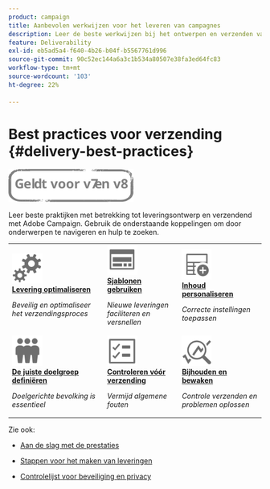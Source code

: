 ```yaml
---
product: campaign
title: Aanbevolen werkwijzen voor het leveren van campagnes
description: Leer de beste werkwijzen bij het ontwerpen en verzenden van een levering
feature: Deliverability
exl-id: eb5ad5a4-f640-4b26-b04f-b5567761d996
source-git-commit: 90c52ec144a6a3c1b534a80507e38fa3ed64fc83
workflow-type: tm+mt
source-wordcount: '103'
ht-degree: 22%

---
```


# Best practices voor verzending {#delivery-best-practices}

![](../../assets/common.svg)

Leer beste praktijken met betrekking tot leveringsontwerp en verzendend met Adobe Campaign. Gebruik de onderstaande koppelingen om door onderwerpen te navigeren en hulp te zoeken.

<table>
<tr>
  <td>
    <a href="optimize-delivery.md">
      <img alt="Optimaliseren" src="assets/do-not-localize/optimize.svg" width="60px"/>
    </a>
    <div>
      <a href="optimize-delivery.md">
    <strong>Levering optimaliseren</strong>
    </a>
    </div>
    <p>
    <em>Beveilig en optimaliseer het verzendingsproces</em>
    <p>
  </td>
   <td>
    <a href="use-templates.md">
      <img alt="Sjablonen" src="assets/do-not-localize/design.svg" width="60px"/>
    </a>
    <div>
      <a href="use-templates.md">
    <strong>Sjablonen gebruiken</strong>
    </a>
    </div>
    <p>
    <em>Nieuwe leveringen faciliteren en versnellen</em>
    <p>
  </td>
  <td>
    <a href="design-and-personalize.md">
      <img alt="Ontwerp" src="assets/do-not-localize/custom.svg" width="60px"/>
    </a>
    <div>
      <a href="design-and-personalize.md">
    <strong>Inhoud personaliseren</strong>
    </a>
    </div>
    <p>
    <em>Correcte instellingen toepassen</em>
    <p>
  </td>
</tr>
<tr>
  <td>
    <a href="define-the-right-audience.md">
      <img alt="Target" src="assets/do-not-localize/profiles.svg" width="60px"/>
    </a>
    <div>
      <a href="define-the-right-audience.md">
    <strong>De juiste doelgroep definiëren</strong>
    </a>
    </div>
    <p>
    <em>Doelgerichte bevolking is essentieel</em>
    <p>
  </td>
   <td>
    <a href="check-before-sending.md">
      <img alt="Controleren" src="assets/do-not-localize/start.svg" width="60px"/>
    </a>
    <div>
      <a href="check-before-sending.md">
    <strong>Controleren vóór verzending</strong>
    </a>
    </div>
    <p>
    <em>Vermijd algemene fouten</em>
    <p>
  </td>
  <td>
    <a href="track-and-monitor.md">
      <img alt="Optimaliseren" src="assets/do-not-localize/troubleshoot.svg" width="60px"/>
    </a>
    <div>
      <a href="track-and-monitor.md">
    <strong>Bijhouden en bewaken</strong>
    </a>
    </div>
    <p>
    <em>Controle verzenden en problemen oplossen</em>
    <p>
  </td>
</tr>
</table>

Zie ook:

* [Aan de slag met de prestaties](about-deliverability.md)

* [Stappen voor het maken van leveringen](steps-about-delivery-creation-steps.md)

* [Controlelijst voor beveiliging en privacy](https://helpx.adobe.com/nl/campaign/kb/acc-security.html)
